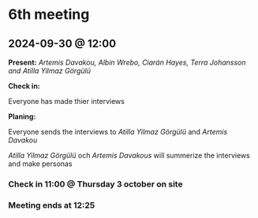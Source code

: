 # 6th meeting 
## 2024-09-30 @ 12:00

**Present:**
*Artemis Davakou,
Albin Wrebo, 
Ciarán Hayes, 
Terra Johansson and
Atilla Yilmaz Görgülü*

**Check in:**

Everyone has made thier interviews 

**Planing:**

Everyone sends the interviews to *Atilla Yilmaz Görgülü* and *Artemis Davakou*

*Atilla Yilmaz Görgülü* och *Artemis Davakous* will summerize the interviews and make personas 

### Check in 11:00 @ Thursday 3 october on site

### Meeting ends at 12:25
